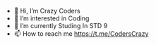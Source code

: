 - 👋 Hi, I’m Crazy Coders
- 👀 I’m interested in Coding
- 🌱 I’m currently Studing In STD 9
- 📫 How to reach me https://t.me/CodersCrazy

